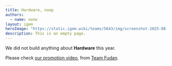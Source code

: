 ```yaml
---
title: Hardware, noop
authors:
  - name: none
layout: igem
heroImage: "https://static.igem.wiki/teams/5643/img/screenshot-2025-08-06-at-21-23-43.webp"
description: This is an empty page.
---
```


We did not build anything about **Hardware** this year.

Please check [our promotion video](https://video.igem.org/w/d1795b71-2707-4eeb-92ce-5b88145ef1a3), from [Team Fudan](https://2025.igem.wiki/fudan/).
